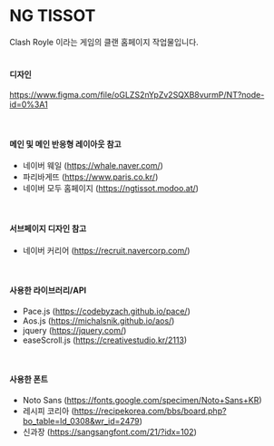 # NG TISSOT 
Clash Royle 이라는 게임의 클랜 홈페이지 작업물입니다.
<br><br>

#### 디자인
https://www.figma.com/file/oGLZS2nYpZv2SQXB8vurmP/NT?node-id=0%3A1

<br>

#### 메인 및 메인 반응형 레이아웃 참고
- 네이버 웨일 (https://whale.naver.com/) 
- 파리바게뜨 (https://www.paris.co.kr/)
- 네이버 모두 홈페이지 (https://ngtissot.modoo.at/)

<br>

#### 서브페이지 디자인 참고
- 네이버 커리어 (https://recruit.navercorp.com/)

<br>

#### 사용한 라이브러리/API
- Pace.js (https://codebyzach.github.io/pace/)
- Aos.js (https://michalsnik.github.io/aos/)
- jquery (https://jquery.com/)
- easeScroll.js (https://creativestudio.kr/2113)

<br>

#### 사용한 폰트
- Noto Sans (https://fonts.google.com/specimen/Noto+Sans+KR)
- 레시피 코리아 (https://recipekorea.com/bbs/board.php?bo_table=ld_0308&wr_id=2479)
- 신과장 (https://sangsangfont.com/21/?idx=102)

